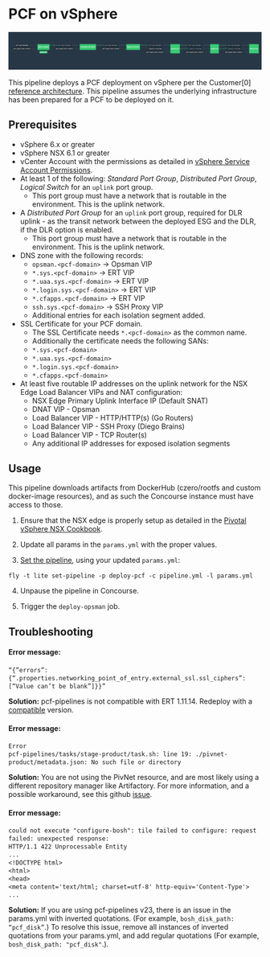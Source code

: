 # PCF on vSphere

![Concourse Pipeline](embed.png)

This pipeline deploys a PCF deployment on vSphere per the Customer[0]
[reference architecture](http://docs.pivotal.io/pivotalcf/refarch/vsphere/vsphere_ref_arch.html).
This pipeline assumes the underlying infrastructure has been prepared for a PCF
to be deployed on it.

## Prerequisites

* vSphere 6.x or greater
* vSphere NSX 6.1 or greater
* vCenter Account with the permissions as detailed in
  [vSphere Service Account Permissions](https://docs.pivotal.io/pivotalcf/customizing/vsphere-service-account.html).
* At least 1 of the following: *Standard Port Group*, *Distributed Port Group*,
  *Logical Switch* for an `uplink` port group.
  * This port group must have a network that is routable in the environment.
    This is the uplink network.
* A *Distributed Port Group* for an `uplink` port group, required for DLR
  uplink - as the transit network between the deployed ESG and the DLR, if the
  DLR option is enabled.
  * This port group must have a network that is routable in the environment.
    This is the uplink network.
* DNS zone with the following records:
  * `opsman.<pcf-domain>` -> Opsman VIP
  * `*.sys.<pcf-domain>` -> ERT VIP
  * `*.uaa.sys.<pcf-domain>` -> ERT VIP
  * `*.login.sys.<pcf-domain>` -> ERT VIP
  * `*.cfapps.<pcf-domain>` -> ERT VIP
  * `ssh.sys.<pcf-domain>` -> SSH Proxy VIP
  * Additional entries for each isolation segment added.
* SSL Certificate for your PCF domain.
  * The SSL Certificate needs `*.<pcf-domain>` as the common name.
  * Additionally the certificate needs the following SANs:
  * `*.sys.<pcf-domain>`
  * `*.uaa.sys.<pcf-domain>`
  * `*.login.sys.<pcf-domain>`
  * `*.cfapps.<pcf-domain>`
* At least five routable IP addresses on the uplink network for the NSX Edge Load
  Balancer VIPs and NAT configuration:
  * NSX Edge Primary Uplink Interface IP (Default SNAT)
  * DNAT VIP - Opsman
  * Load Balancer VIP - HTTP/HTTP(s) (Go Routers)
  * Load Balancer VIP - SSH Proxy (Diego Brains)
  * Load Balancer VIP - TCP Router(s)
  * Any additional IP addresses for exposed isolation segments

## Usage

This pipeline downloads artifacts from DockerHub (czero/rootfs and custom
docker-image resources), and as such the Concourse instance must have access
to those.

1. Ensure that the NSX edge is properly setup as detailed in the
[Pivotal vSphere NSX Cookbook](http://docs.pivotal.io/pivotalcf/refarch/vsphere/vsphere_nsx_cookbook.html).

2. Update all params in the `params.yml` with the proper values.

3. [Set the pipeline](http://concourse-ci.org/single-page.html#fly-set-pipeline), using your updated `params.yml`:
  ```
  fly -t lite set-pipeline -p deploy-pcf -c pipeline.yml -l params.yml
  ```

4. Unpause the pipeline in Concourse.

5. Trigger the `deploy-opsman` job.

## Troubleshooting

#### Error message: ####
   ```
   “{”errors”:{“.properties.networking_point_of_entry.external_ssl.ssl_ciphers”:[“Value can’t be blank”]}}”
   ```

   **Solution:** pcf-pipelines is not compatible with ERT 1.11.14. Redeploy with
   a [compatible](https://github.com/pivotal-cf/pcf-pipelines#install-pcf-pipelines)
   version.



#### Error message: ####

    Error
    pcf-pipelines/tasks/stage-product/task.sh: line 19: ./pivnet-product/metadata.json: No such file or directory



  **Solution:** You are not using the PivNet resource, and are most likely using
  a different repository manager like Artifactory. For more information, and a
  possible workaround, see this github [issue](https://github.com/pivotal-cf/pcf-pipelines/issues/192).
  
  
  #### Error message: ####

    could not execute "configure-bosh": tile failed to configure: request failed: unexpected response:
    HTTP/1.1 422 Unprocessable Entity
    ...
    <!DOCTYPE html>
    <html>
    <head>
    <meta content='text/html; charset=utf-8' http-equiv='Content-Type'>
    ...



  **Solution:** If you are using pcf-pipelines v23, there is an issue in the params.yml with inverted quotations. (For example, `bosh_disk_path: “pcf_disk”`.) To resolve this issue, remove all instances of inverted quotations from your params.yml, and add regular quotations (For example, `bosh_disk_path: "pcf_disk"`.).
